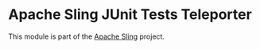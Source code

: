 # Apache Sling JUnit Tests Teleporter

This module is part of the [Apache Sling](https://sling.apache.org) project.

